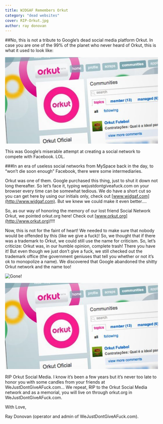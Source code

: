 ```yaml
---
title: WJDGAF Remembers Orkut
category: "dead websites"
cover: RIP-Orkut.jpg
author: ray donovan
---
```


##No, this is not a tribute to Google’s dead social media platform Orkut. 
In case you are one of the 99% of the planet who never heard of Orkut, this is what it used to look like:

![This was Google’s miserable attempt at creating a social network to compete with Facebook. LOL.](./orkutgone.jpg)

This was Google’s miserable attempt at creating a social network to compete with Facebook. LOL.

###In an era of useless social networks from MySpace back in the day, to “won’t die soon enough” Facebook, there were some intermediaries. 

Orkut was one of them. Google purchased this thing, just to shut it down not long thereafter. So let’s face it, typing wejustdontgiveafuck.com on your browser every time can be somewhat tedious. We do have a short cut so you can get here by using our initials only, check out [www.wjdgaf.com](http://www.wjdgaf.com). But we knew we could make it even better….

So, as our way of honoring the memory of our lost friend Social Network Orkut, we pointed orkut.org here! Check out [www.orkut.org](http://www.orkut.org)!!!!

Now, this is not for the faint of heart! We needed to make sure that nobody would be offended by this (like we give a fuck)! So, we thought that if there was a trademark to Orkut, we could still use the name for criticism. So, let’s criticize: Orkut was, in our humble opinion, complete trash! There you have it! But even though we just don’t give a fuck, we still checked out the trademark office (the government geniuses that tell you whether or not it’s ok to monopolize a name). We discovered that Google abandoned the shitty Orkut network and the name too!

![Gone!](./orkutabandoned.jpg)

![RIP Orkut Social Media. I know it’s been a few years but it’s never too late to honor you with some candles from your friends at WeJustDontGiveAFuck.com](./orkutgone.jpg)

RIP Orkut Social Media. I know it’s been a few years but it’s never too late to honor you with some candles from your friends at WeJustDontGiveAFuck.com... We repeat, RIP to the Orkut Social Media network and as a memorial, you will live on through orkut.org in WeJustDontGiveAFuck.com.

With Love,

Ray Donovan (operator and admin of WeJustDontGiveAFuck.com).

